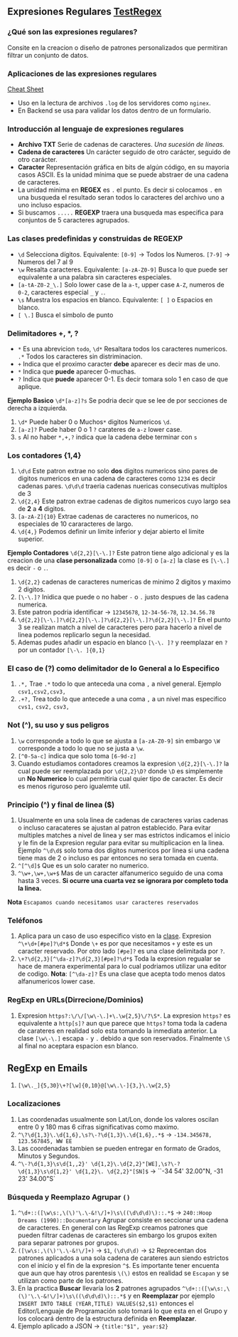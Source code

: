 ## Expresiones Regulares [TestRegex](https://rubular.com/)

### ¿Qué son las expresiones regulares?
Consite en la creacion o diseño de patrones personalizados que permitiran filtrar un conjunto de datos.

### Aplicaciones de las expresiones regulares
[Cheat Sheet](https://cheatography.com/davechild/cheat-sheets/regular-expressions/)

- Uso en la lectura de archivos `.log` de los servidores como `nginex`.
- En Backend se usa para validar los datos dentro de un formulario.

### Introducción al lenguaje de expresiones regulares

- **Archivo TXT** Serie de cadenas de caracteres. *Una sucesión de líneas.*
- **Cadena de caracteres** Un carácter seguido de otro carácter, seguido de otro carácter.
- **Caracter** Representación gráfica en bits de algún código, en su mayoria casos ASCII. Es la unidad mínima que se puede abstraer de una cadena de caracteres.
- La unidad minima en **REGEX** es `.` el punto. Es decir si colocamos `.` en una busqueda el resultado seran todos lo caracteres del archivo uno a uno incluso espacios.
- Si buscamos `.....` **REGEXP** traera una busqueda mas especifica para conjuntos de 5 caracteres agrupados.

### Las clases predefinidas y construidas de REGEXP
- `\d` Selecciona dígitos. Equivalente: `[0-9]` $\to$ Todos los Numeros. `[7-9]` $\to$ Numeros del 7 al 9
- `\w` Resalta caracteres. Equivalente: `[a-zA-Z0-9]` Busca lo que puede ser equivalente a una palabra sin caracteres especiales. 
- `[a-tA-Z0-2_\.]` Solo lower case de la `a-t`, upper case `A-Z`, numeros de `0-2`, caracteres especial `_` y `.`. 
- `\s` Muestra los espacios en blanco. Equivalente: `[ ]` o Espacios en blanco.
- `[ \.]` Busca el símbolo de punto

### Delimitadores +, *, ?

- `*` Es una abrevicion `todo`, `\d*` Resaltara todos los caracteres numericos. `.*` Todos los caracteres sin distriminacion.
- `+` Indica que el proximo caracter **debe** aparecer es decir mas de uno.
- `*` Indica que **puede** aparecer 0-muchas.
- `?` Indica que **puede** aparecer 0-1. Es decir tomara solo 1 en caso de que aplique.

**Ejemplo Basico** `\d*[a-z]?s` Se podria decir que se lee de por secciones de derecha a izquierda.
1. `\d*` Puede haber 0 o Muchos`*` digitos Numericos `\d`.
2. `[a-z]?` Puede haber 0 o 1 `?` carateres de `a-z` lower case. 
3. `s` Al no haber `*,+,?` indica que la cadena debe terminar con `s`    

### Los contadores {1,4}

1. `\d\d` Este patron extrae no solo **dos** digitos numericos sino pares de digitos numericos en una cadena de caracteres como `1234` es decir cadenas pares. `\d\d\d` traeria cadenas nuericas consecutivas multiplos de 3
2. `\d{2,4}` Este patron extrae cadenas de digitos numericos cuyo largo sea de **2** a **4** digitos.
3. `[a-zA-Z]{10}` Extrae cadenas de caracteres no numericos, no especiales de 10 cararacteres de largo. 
4. `\d{4,}` Podemos definir un limite inferior y dejar abierto el limite superior.

**Ejemplo Contadores** `\d{2,2}[\-\.]?` Este patron tiene algo adicional y es la creacion de una **clase personalizada** como `[0-9]` o `[a-z]` la clase es `[\-\.]` es decir `-` o `.`.
1. `\d{2,2}` cadenas de caracteres numericas de minimo 2 digitos y maximo 2 digitos.
2. `[\-\.]?` Inidica que puede o no haber `-` o `.` justo despues de las cadena numerica.
3. Este patron podria identificar $\to$ `12345678`, `12-34-56-78`, `12.34.56.78`
4. `\d{2,2}[\-\.]?\d{2,2}[\-\.]?\d{2,2}[\-\.]?\d{2,2}[\-\.]?` En el punto 3 se realizan match a nivel de caracteres pero para hacerlo a nivel de linea podemos replicarlo segun la necesidad.
5. Ademas pudes añadir un espacio en blanco `[\-\. ]?` y reemplazar en `?` por un contador `[\-\. ]{0,1}`


### El caso de (?) como delimitador de lo General a lo Especifico
1. `.*,` Trae `.*` todo lo que anteceda una coma `,` a nivel general. Ejemplo `csv1,csv2,csv3,`
2. `.+?,` Trea todo lo que antecede a una coma `,` a un nivel mas especifico `cvs1,` `csv2,` `csv3,` 

### Not (^), su uso y sus peligros
1. `\w` corresponde a todo lo que se ajusta a `[a-zA-Z0-9]` sin embargo `\W` corresponde a todo lo que no se justa a `\w`.
2. `[^0-5a-c]` indica que solo toma `[6-9d-z]`
3. Cuando estudiamos contadores creamos la expresion `\d{2,2}[\-\.]?` la cual puede ser reemplazada por `\d{2,2}\D?` donde `\D` es simplemente un **No Numerico** lo cual permitiria cual quier tipo de caracter.  Es decir es menos riguroso pero igualemte util.

### Principio (^) y final de linea ($)
1. Usualmente en una sola linea de cadenas de caracteres varias cadenas o incluso caracateres se ajustan al patron establecido. Para evitar multiples matches a nivel de linea y ser mas estrictos indicamos el inicio y le fin de la Expresion regular para evitar su multiplicacion en la linea. Ejemplo `^\d\d$` solo toma dos digitos numericos por linea si una cadena tiene mas de 2 o incluso es par entonces no sera tomada en cuenta.
2. `^[^\d]$` Que es un solo carater no numerico.
3. `^\w+,\w+,\w+$` Mas de un caracter alfanumerico seguido de una coma hasta 3 veces. **Si ocurre una cuarta vez se ignorara por completo toda la linea.**


**Nota** `Escapamos cuando necesitamos usar caracteres reservados`
### Teléfonos
1. Aplica para un caso de uso especifico visto en la [clase](https://platzi.com/clases/1301-expresiones-regulares/11859-telefonos/). Expresion `^\+\d+[#pe]?\d*$` Donde `\+` es por que necesitamos `+` y este es un caracter reservado. Por otro lado `[#pe]?` es una clase delimitada por `?`.
2. `\+?\d{2,3}[^\da-z]?\d{2,3}[#pe]?\d*$` Toda la expresion regualar se hace de manera experimental para lo cual podriamos utilizar una editor de codigo. **Nota**: `[^\da-z]?` Es una clase que acepta todo menos datos alfanumericos lower case. 


### RegExp en URLs(Dirrecione/Dominios)
1. Expresion `https?:\/\/[\w\-\.]+\.\w{2,5}\/?\S*`. La expresion `https?` es equivalente a `http[s]?` aun que parece que `https?` toma toda la cadena de carateres en realidad solo esta tomando la inmediata anterior. La clase `[\w\-\.]` escapa `-` y `.` debido a que son reservados. Finalmente `\S` al final no aceptara espacion esn blanco. 

## RegExp en Emails
1. `[\w\._]{5,30}\+?[\w]{0,10}@[\w\.\-]{3,}\.\w{2,5}`

### Localizaciones
1. Las coordenadas usualmente son Lat/Lon, donde los valores oscilan entre 0 y 180 mas 6 cifras significativas como maximo.
2. `^\?\d{1,3}\.\d{1,6},\s?\-?\d{1,3}\.\d{1,6},.*$` $\to$ `-134.345678, 123.567845, WW EE`
3. Las coordenadas tambien se pueden entregar en formato de Grados, Minutos y Segundos.
4. `^\-?\d{1,3}\s\d{1,,2}' \d{1,2}\.\d{2,2}"[WE],\s?\-?\d{1,3}\s\d{1,2}' \d{1,2}\. \d{2,2}"[SN]$` $\to$ ``-34 54' 32.00"N, -31 23' 34.00"S`

### Búsqueda y Reemplazo **Agrupar** `()`
1. `^\d+::([\w\s:,\(\)'\.\-&!\/]+)\s\((\d\d\d)\)::.*$` $\to$ `240::Hoop Dreams (1990)::Documentary` Agrupar consiste en seccionar una cadena de caracteres. En general con las RegExp creamos patrones que pueden filtrar cadenas de caracteres sin embargo los grupos exiten para separar patrones por grupos. 
2. `([\w\s:,\(\)'\.\-&!\/]+)` $\to$ `$1`, `(\d\d\d)` $\to$ `$2` Reprecentan dos patrones aplicados a una sola cadena de carateres aun siendo estrictos con el inicio y el fin de la expresion `^$`. Es importante tener encuenta que aun que hay otros parentesis `\(\)` estos en realidad se `Escapan` y se utilizan como parte de los patrones. 
3. En la practica **Buscar** llevaría los **2** patrones agrupados `^\d+::([\w\s:,\(\)'\.\-&!\/]+)\s\((\d\d\d)\)::.*$` y en **Reemplazar** por ejemplo `INSERT INTO TABLE (YEAR,TITLE) VALUES($2,$1)` entonces el Editor/Lenguaje de Programación solo tomará lo que esta en el Grupo y los colocará dentro de la estructura definida en **Reemplazar**.
4. Ejemplo aplicado a JSON $\to$ `{title:"$1", year:$2}`






